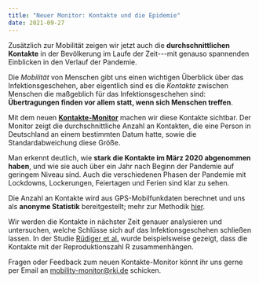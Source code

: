 ```yaml
---
title: "Neuer Monitor: Kontakte und die Epidemie"
date: 2021-09-27
---
```


Zusätzlich zur Mobilität zeigen wir jetzt auch die **durchschnittlichen Kontakte** in der Bevölkerung im Laufe der Zeit---mit genauso spannenden Einblicken in den Verlauf der Pandemie.

<!--more-->

Die _Mobilität_ von Menschen gibt uns einen wichtigen Überblick über das Infektionsgeschehen, aber eigentlich sind es die _Kontakte_ zwischen Menschen die maßgeblich für das Infektionsgeschehen sind: **Übertragungen finden vor allem statt, wenn sich Menschen treffen**.

Mit dem neuen [**Kontakte-Monitor**](/de/contact-index) machen wir diese Kontakte sichtbar. Der Monitor zeigt die durchschnittliche Anzahl an Kontakten, die eine Person in Deutschland an einem bestimmten Datum hatte, sowie die Standardabweichung diese Größe.

Man erkennt deutlich, wie **stark die Kontakte im März 2020 abgenommen haben**, und wie sie auch über ein Jahr nach Beginn der Pandemie auf geringem Niveau sind. Auch die verschiedenen Phasen der Pandemie mit Lockdowns, Lockerungen, Feiertagen und Ferien sind klar zu sehen.

Die Anzahl an Kontakte wird aus GPS-Mobilfunkdaten berechnet und uns als **anonyme Statistik** bereitgestellt; mehr zur Methodik [hier](/de/data-info/contacts).

Wir werden die Kontakte in nächster Zeit genauer analysieren und untersuchen, welche Schlüsse sich auf das Infektionsgeschehen schließen lassen. In der Studie [Rüdiger et al.](https://www.pnas.org/content/118/31/e2026731118) wurde beispielsweise gezeigt, dass die Kontakte mit der Reproduktionszahl R zusammenhängen.

Fragen oder Feedback zum neuen Kontakte-Monitor könnt ihr uns gerne per Email an mobility-monitor@rki.de schicken.
